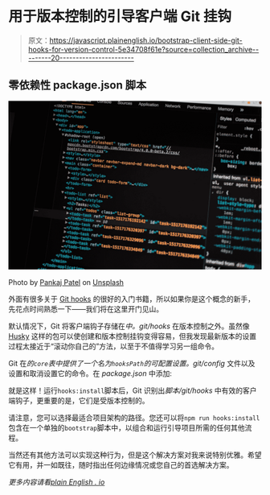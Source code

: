 # 用于版本控制的引导客户端 Git 挂钩

> 原文：<https://javascript.plainenglish.io/bootstrap-client-side-git-hooks-for-version-control-5e34708f61e?source=collection_archive---------20----------------------->

## 零依赖性 package.json 脚本

![](img/8793c5c588486e33eab276aaba2e2050.png)

Photo by [Pankaj Patel](https://unsplash.com/@pankajpatel?utm_source=medium&utm_medium=referral) on [Unsplash](https://unsplash.com?utm_source=medium&utm_medium=referral)

外面有很多关于 [Git hooks](https://git-scm.com/book/en/v2/Customizing-Git-Git-Hooks) 的很好的入门书籍，所以如果你是这个概念的新手，先花点时间熟悉一下——我们将在这里开门见山。

默认情况下，Git 将客户端钩子存储在*中。git/hooks* 在版本控制之外。虽然像 [Husky](https://github.com/typicode/husky) 这样的包可以使创建和版本控制挂钩变得容易，但我发现最新版本的设置过程太接近于“滚动你自己的”方法，以至于不值得学习另一组命令。

Git 在*的`core`表中提供了一个名为`hooksPath`的可配置设置。git/config* 文件以及设置和取消设置它的命令。在 *package.json* 中添加:

就是这样！运行`hooks:install`脚本后，Git 识别出*脚本/git/hooks* 中有效的客户端钩子，更重要的是，它们是受版本控制的。

请注意，您可以选择最适合项目架构的路径。您还可以将`npm run hooks:install`包含在一个单独的`bootstrap`脚本中，以组合和运行引导项目所需的任何其他流程。

当然还有其他方法可以实现这种行为，但是这个解决方案对我来说特别优雅。希望它有用，并一如既往，随时指出任何边缘情况或您自己的首选解决方案。

*更多内容请看*[*plain English . io*](http://plainenglish.io/)